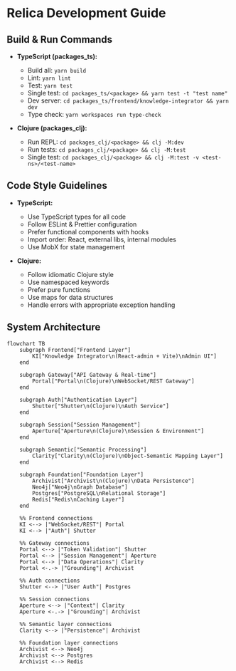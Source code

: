 # Relica Development Guide

## Build & Run Commands
- **TypeScript (packages_ts):**
  - Build all: `yarn build`
  - Lint: `yarn lint`
  - Test: `yarn test`
  - Single test: `cd packages_ts/<package> && yarn test -t "test name"`
  - Dev server: `cd packages_ts/frontend/knowledge-integrator && yarn dev`
  - Type check: `yarn workspaces run type-check`

- **Clojure (packages_clj):**
  - Run REPL: `cd packages_clj/<package> && clj -M:dev`
  - Run tests: `cd packages_clj/<package> && clj -M:test`
  - Single test: `cd packages_clj/<package> && clj -M:test -v <test-ns>/<test-name>`

## Code Style Guidelines
- **TypeScript:**
  - Use TypeScript types for all code
  - Follow ESLint & Prettier configuration
  - Prefer functional components with hooks
  - Import order: React, external libs, internal modules
  - Use MobX for state management

- **Clojure:**
  - Follow idiomatic Clojure style
  - Use namespaced keywords
  - Prefer pure functions
  - Use maps for data structures
  - Handle errors with appropriate exception handling

## System Architecture
```
flowchart TB
    subgraph Frontend["Frontend Layer"]
        KI["Knowledge Integrator\n(React-admin + Vite)\nAdmin UI"]
    end

    subgraph Gateway["API Gateway & Real-time"]
        Portal["Portal\n(Clojure)\nWebSocket/REST Gateway"]
    end

    subgraph Auth["Authentication Layer"]
        Shutter["Shutter\n(Clojure)\nAuth Service"]
    end

    subgraph Session["Session Management"]
        Aperture["Aperture\n(Clojure)\nSession & Environment"]
    end

    subgraph Semantic["Semantic Processing"]
        Clarity["Clarity\n(Clojure)\nObject-Semantic Mapping Layer"]
    end

    subgraph Foundation["Foundation Layer"]
        Archivist["Archivist\n(Clojure)\nData Persistence"]
        Neo4j["Neo4j\nGraph Database"]
        Postgres["PostgreSQL\nRelational Storage"]
        Redis["Redis\nCaching Layer"]
    end
        
    %% Frontend connections
    KI <--> |"WebSocket/REST"| Portal
    KI <--> |"Auth"| Shutter

    %% Gateway connections
    Portal <--> |"Token Validation"| Shutter
    Portal <--> |"Session Management"| Aperture
    Portal <--> |"Data Operations"| Clarity
    Portal <-.-> |"Grounding"| Archivist

    %% Auth connections
    Shutter <--> |"User Auth"| Postgres

    %% Session connections
    Aperture <--> |"Context"| Clarity
    Aperture <-.-> |"Grounding"| Archivist

    %% Semantic layer connections
    Clarity <--> |"Persistence"| Archivist

    %% Foundation layer connections
    Archivist <--> Neo4j
    Archivist <--> Postgres
    Archivist <--> Redis
```